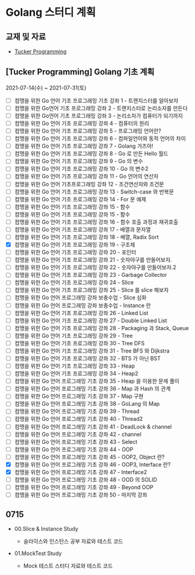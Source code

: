 # Golang 스터디 계획  
## 교재 및 자료  
- [Tucker Programming](https://www.youtube.com/watch?v=Tq3W8UyltFs&list=PLy-g2fnSzUTAaDcLW7hpq0e8Jlt7Zfgd6)

## [Tucker Programming] Golang 기초 계획 
2021-07-14(수) ~ 2021-07-31(토)
- [ ]  컴맹을 위한 Go 언어 기초 프로그래밍 기초 강좌 1 - 트랜지스터를 알아보자
- [ ]  컴맹을 위한 Go언어 기초 프로그래밍 강좌 2 - 트랜지스터로 논리소자를 만든다
- [ ]  컴맹을 위한 Go언어 기초 프로그래밍 강좌 3 - 논리소자가 컴퓨터가 되기까지
- [ ]  컴맹을 위한 Go 언어 기초 프로그래밍 강좌 4 - 컴퓨터의 원리
- [ ]  컴맹을 위한 Go 언어 기초 프로그래밍 강좌 5 - 프로그래밍 언어란?
- [ ]  컴맹을 위한 Go 언어 기초 프로그래밍 강좌 6 - 컴파일언어와 동적 언어의 차이
- [ ]  컴맹을 위한 Go 언어 기초 프로그래밍 강좌 7 - Golang 가즈아!
- [ ]  컴맹을 위한 Go 언어 기초 프로그래밍 강좌 8 - Go 로 만든 Hello 월드
- [ ]  컴맹을 위한 Go 언어 기초 프로그래밍 강좌 9 - Go 의 변수
- [ ]  컴맹을 위한 Go 언어 기초 프로그래밍 강좌 10 - Go 의 변수2
- [ ]  컴맹을 위한 Go 언어 기초 프로그래밍 강좌 11 - Go 언어의 연산자
- [ ]  컴맹을 위한 Go 언어 기초프로그래밍 강좌 12 - 조건연산자와 조건문
- [ ]  컴맹을 위한 Go 언어 기초 프로그래밍 강좌 13 - Switch-case 와 반복문
- [ ]  컴맹을 위한 Go 언어 기초 프로그래밍 강좌 14 - For 문 예제
- [ ]  컴맹을 위한 Go 언어 기초 프로그래밍 강좌 15 - 함수
- [ ]  컴맹을 위한 Go 언어 기초 프로그래밍 강좌 15 - 함수
- [ ]  컴맹을 위한 Go 언어 기초 프로그래밍 강좌 16 - 함수 호출 과정과 재귀호출
- [ ]  컴맹을 위한 Go 언어 기초 프로그래밍 강좌 17 - 배열과 문자열
- [ ]  컴맹을 위한 Go 언어 기초 프로그래밍 강좌 18 - 배열, Radix Sort
- [x]  컴맹을 위한 Go 언어 기초 프로그래밍 강좌 19 - 구조체
- [ ]  컴맹을 위한 Go 언어 기초 프로그래밍 강좌 20 - 포인터
- [ ]  컴맹을 위한 Go 언어 기초 프로그래밍 강좌 21 - 숫자야구를 만들어보자.
- [ ]  컴맹을 위한 Go 언어 기초 프로그래밍 강좌 22 - 숫자야구를 만들어보자.2
- [ ]  컴맹을 위한 Go 언어 기초 프로그래밍 강좌 23 - Garbage Collector
- [ ]  컴맹을 위한 Go 언어 기초 프로그래밍 강좌 24 - Slice
- [ ]  컴맹을 위한 Go 언어 기초 프로그래밍 강좌 25 - Slice 를 slice 해보자
- [ ]  컴맹을 위한 Go 언어 프로그래밍 강좌 보충수업 - Slice 심화
- [ ]  컴맹을 위한 Go 언어 프로그래밍 강좌 보충수업 - Instance 란
- [ ]  컴맹을 위한 Go 언어 기초 프로그래밍 강좌 26 - Linked List
- [ ]  컴맹을 위한 Go 언어 기초 프로그래밍 강좌 27 - Double Linked List
- [ ]  컴맹을 위한 Go 언어 기초 프로그래밍 강좌 28 - Packaging 과 Stack, Queue
- [ ]  컴맹을 위한 Go 언어 기초 프로그래밍 강좌 29 - Tree
- [ ]  컴맹을 위한 Go 언어 기초 프로그래밍 강좌 30 - Tree DFS
- [ ]  컴맹을 위한 Go 언어 기초 프로그래밍 강좌 31 - Tree BFS 와 Dijkstra
- [ ]  컴맹을 위한 Go 언어 기초 프로그래밍 강좌 32 - BTS 가 아닌 BST
- [ ]  컴맹을 위한 Go 언어 기초 프로그래밍 강좌 33 - Heap
- [ ]  컴맹을 위한 Go 언어 기초 프로그래밍 강좌 34 - Heap2
- [ ]  컴맹을 위한 Go 언어 프로그래밍 기초 강좌 35 - Heap 을 이용한 문제 풀이
- [ ]  컴맹을 위한 Go 언어 프로그래밍 기초 강좌 36 - Map 과 Hash 의 관계
- [ ]  컴맹을 위한 Go 언어 프로그래밍 기초 강좌 37 - Map 구현
- [ ]  컴맹을 위한 Go 언어 프로그래밍 기초 강좌 38 - GoLang 의 Map
- [ ]  컴맹을 위한 Go 언어 프로그래밍 기초 강좌 39 - Thread
- [ ]  컴맹을 위한 Go 언어 프로그래밍 기초 강좌 40 - Thread2
- [ ]  컴맹을 위한 Go 언어 프로그래밍 기초 강좌 41 - DeadLock & channel
- [ ]  컴맹을 위한 Go 언어 프로그래밍 기초 강좌 42 - channel
- [ ]  컴맹을 위한 Go 언어 프로그래밍 기초 강좌 43 - Select
- [ ]  컴맹을 위한 Go 언어 프로그래밍 기초 강좌 44 - OOP
- [ ]  컴맹을 위한 Go 언어 프로그래밍 기초 강좌 45 - OOP2, Object 란?
- [x]  컴맹을 위한 Go 언어 프로그래밍 기초 강좌 46 - OOP3, Interface 란?
- [x]  컴맹을 위한 Go 언어 프로그래밍 기초 강좌 47 - Interface2
- [ ]  컴맹을 위한 Go 언어 프로그래밍 기초 강좌 48 - OOD 의 SOLID
- [ ]  컴맹을 위한 Go 언어 프로그래밍 기초 강좌 49 - Beyond OOP
- [ ]  컴맹을 위한 Go 언어 프로그래밍 기초 강좌 50 - 마지막 강좌

## 0715

- 00.Slice & Instance Study
  - 슬라이스와 인스턴스 공부 자료와 테스트 코드


- 01.MockTest Study
  - Mock 테스트 스터디 자료와 테스트 코드  



















